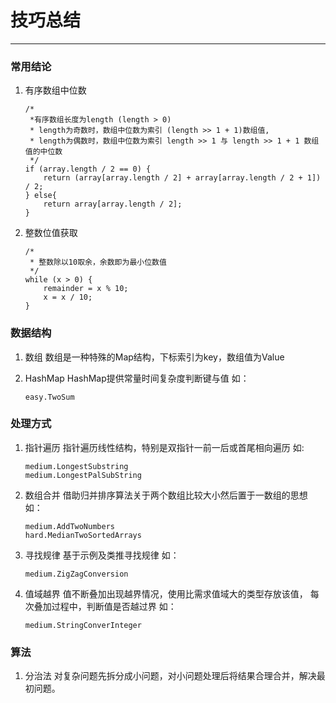 # 技巧总结
---
### 常用结论

1. 有序数组中位数
    ```
    /* 
     *有序数组长度为length (length > 0)
     * length为奇数时，数组中位数为索引 (length >> 1 + 1)数组值, 
     * length为偶数时，数组中位数为索引 length >> 1 与 length >> 1 + 1 数组值的中位数
     */
    if (array.length / 2 == 0) {
        return (array[array.length / 2] + array[array.length / 2 + 1]) / 2;
    } else{
        return array[array.length / 2];
    }
    ```
 
2. 整数位值获取
    ```
    /*
     * 整数除以10取余，余数即为最小位数值
     */
    while (x > 0) {
        remainder = x % 10;
        x = x / 10;
    }
    ```


### 数据结构
1. 数组
	数组是一种特殊的Map结构，下标索引为key，数组值为Value

2. HashMap
	HashMap提供常量时间复杂度判断键与值
    如：
    ```
    easy.TwoSum
    ```

### 处理方式
1. 指针遍历
	指针遍历线性结构，特别是双指针一前一后或首尾相向遍历
    如:
    ```
    medium.LongestSubstring
    medium.LongestPalSubString
    ```
2. 数组合并
	借助归并排序算法关于两个数组比较大小然后置于一数组的思想
    如：
    ```
    medium.AddTwoNumbers
    hard.MedianTwoSortedArrays
    ```
3. 寻找规律
    基于示例及类推寻找规律
    如：
    ```
    medium.ZigZagConversion
    ```
4. 值域越界
    值不断叠加出现越界情况，使用比需求值域大的类型存放该值，
    每次叠加过程中，判断值是否越过界
    如：
    ```
    medium.StringConverInteger
    ```    

### 算法

1. 分治法
	对复杂问题先拆分成小问题，对小问题处理后将结果合理合并，解决最初问题。
